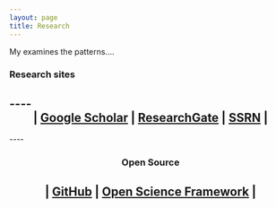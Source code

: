 ```yaml
---
layout: page
title: Research
---
```

My examines the patterns....

### Research sites

----<center>
 | [Google Scholar](https://scholar.google.com/citations?user=ezE8rPkAAAAJ&hl=en) | [ResearchGate](https://www.researchgate.net/profile/Cesar_Renteria) | [SSRN](https://papers.ssrn.com/sol3/cf_dev/AbsByAuth.cfm?per_id=2270101) | 
----

----<center>
### Open Source
| [GitHub](https://github.com/crenteriam) | [Open Science Framework](https://osf.io/9y7n4/) |
----

<!--stackedit_data:
eyJoaXN0b3J5IjpbNTkyNzU1NDI3LDkyMTY4NDQyMiw3Njg0NT
gxMTQsLTg5MDUwODAyMSwtNTAzNjAyMTkwXX0=
-->
